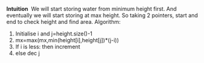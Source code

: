 **Intuition**
​
We will start storing water from minimum height first. And eventually we will start storing at max height.
So taking 2 pointers, start and end to check height and find area.
​
Algorithm:
1. Initialise i and j=height.size()-1
2. mx=max(mx,min(height[i],height[j])*(j-i))
3. If i is less: then increment
4. else dec j